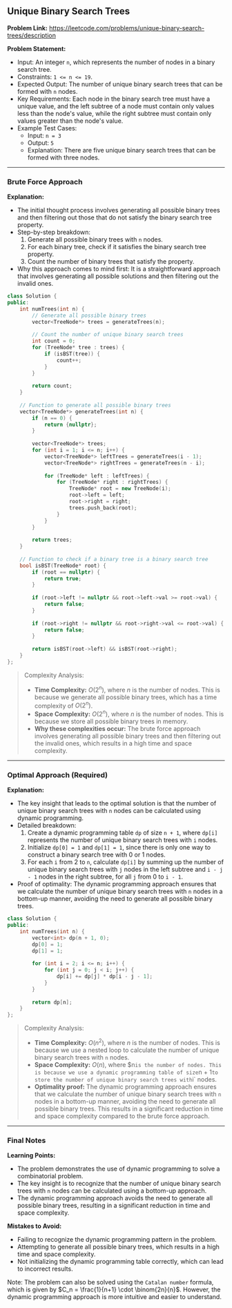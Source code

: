 ## Unique Binary Search Trees

**Problem Link:** https://leetcode.com/problems/unique-binary-search-trees/description

**Problem Statement:**
- Input: An integer `n`, which represents the number of nodes in a binary search tree.
- Constraints: `1 <= n <= 19`.
- Expected Output: The number of unique binary search trees that can be formed with `n` nodes.
- Key Requirements: Each node in the binary search tree must have a unique value, and the left subtree of a node must contain only values less than the node's value, while the right subtree must contain only values greater than the node's value.
- Example Test Cases:
  - Input: `n = 3`
  - Output: `5`
  - Explanation: There are five unique binary search trees that can be formed with three nodes.

---

### Brute Force Approach

**Explanation:**
- The initial thought process involves generating all possible binary trees and then filtering out those that do not satisfy the binary search tree property.
- Step-by-step breakdown:
  1. Generate all possible binary trees with `n` nodes.
  2. For each binary tree, check if it satisfies the binary search tree property.
  3. Count the number of binary trees that satisfy the property.
- Why this approach comes to mind first: It is a straightforward approach that involves generating all possible solutions and then filtering out the invalid ones.

```cpp
class Solution {
public:
    int numTrees(int n) {
        // Generate all possible binary trees
        vector<TreeNode*> trees = generateTrees(n);
        
        // Count the number of unique binary search trees
        int count = 0;
        for (TreeNode* tree : trees) {
            if (isBST(tree)) {
                count++;
            }
        }
        
        return count;
    }
    
    // Function to generate all possible binary trees
    vector<TreeNode*> generateTrees(int n) {
        if (n == 0) {
            return {nullptr};
        }
        
        vector<TreeNode*> trees;
        for (int i = 1; i <= n; i++) {
            vector<TreeNode*> leftTrees = generateTrees(i - 1);
            vector<TreeNode*> rightTrees = generateTrees(n - i);
            
            for (TreeNode* left : leftTrees) {
                for (TreeNode* right : rightTrees) {
                    TreeNode* root = new TreeNode(i);
                    root->left = left;
                    root->right = right;
                    trees.push_back(root);
                }
            }
        }
        
        return trees;
    }
    
    // Function to check if a binary tree is a binary search tree
    bool isBST(TreeNode* root) {
        if (root == nullptr) {
            return true;
        }
        
        if (root->left != nullptr && root->left->val >= root->val) {
            return false;
        }
        
        if (root->right != nullptr && root->right->val <= root->val) {
            return false;
        }
        
        return isBST(root->left) && isBST(root->right);
    }
};
```

> Complexity Analysis:
> - **Time Complexity:** $O(2^n)$, where $n$ is the number of nodes. This is because we generate all possible binary trees, which has a time complexity of $O(2^n)$.
> - **Space Complexity:** $O(2^n)$, where $n$ is the number of nodes. This is because we store all possible binary trees in memory.
> - **Why these complexities occur:** The brute force approach involves generating all possible binary trees and then filtering out the invalid ones, which results in a high time and space complexity.

---

### Optimal Approach (Required)

**Explanation:**
- The key insight that leads to the optimal solution is that the number of unique binary search trees with `n` nodes can be calculated using dynamic programming.
- Detailed breakdown:
  1. Create a dynamic programming table `dp` of size `n + 1`, where `dp[i]` represents the number of unique binary search trees with `i` nodes.
  2. Initialize `dp[0] = 1` and `dp[1] = 1`, since there is only one way to construct a binary search tree with 0 or 1 nodes.
  3. For each `i` from 2 to `n`, calculate `dp[i]` by summing up the number of unique binary search trees with `j` nodes in the left subtree and `i - j - 1` nodes in the right subtree, for all `j` from 0 to `i - 1`.
- Proof of optimality: The dynamic programming approach ensures that we calculate the number of unique binary search trees with `n` nodes in a bottom-up manner, avoiding the need to generate all possible binary trees.

```cpp
class Solution {
public:
    int numTrees(int n) {
        vector<int> dp(n + 1, 0);
        dp[0] = 1;
        dp[1] = 1;
        
        for (int i = 2; i <= n; i++) {
            for (int j = 0; j < i; j++) {
                dp[i] += dp[j] * dp[i - j - 1];
            }
        }
        
        return dp[n];
    }
};
```

> Complexity Analysis:
> - **Time Complexity:** $O(n^2)$, where $n$ is the number of nodes. This is because we use a nested loop to calculate the number of unique binary search trees with `n` nodes.
> - **Space Complexity:** $O(n)$, where $n` is the number of nodes. This is because we use a dynamic programming table of size `n + 1` to store the number of unique binary search trees with `i` nodes.
> - **Optimality proof:** The dynamic programming approach ensures that we calculate the number of unique binary search trees with `n` nodes in a bottom-up manner, avoiding the need to generate all possible binary trees. This results in a significant reduction in time and space complexity compared to the brute force approach.

---

### Final Notes

**Learning Points:**
- The problem demonstrates the use of dynamic programming to solve a combinatorial problem.
- The key insight is to recognize that the number of unique binary search trees with `n` nodes can be calculated using a bottom-up approach.
- The dynamic programming approach avoids the need to generate all possible binary trees, resulting in a significant reduction in time and space complexity.

**Mistakes to Avoid:**
- Failing to recognize the dynamic programming pattern in the problem.
- Attempting to generate all possible binary trees, which results in a high time and space complexity.
- Not initializing the dynamic programming table correctly, which can lead to incorrect results.

Note: The problem can also be solved using the `Catalan number` formula, which is given by $C_n = \frac{1}{n+1} \cdot \binom{2n}{n}$. However, the dynamic programming approach is more intuitive and easier to understand.